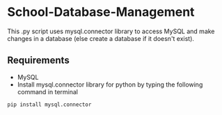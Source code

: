 # School-Database-Management
This .py script uses mysql.connector library to access MySQL and make changes in a database (else create a database if it doesn't exist).
## Requirements
- MySQL
- Install mysql.connector library for python by typing the following command in terminal
```
pip install mysql.connector
```
